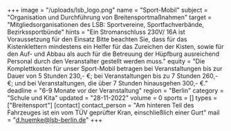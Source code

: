 +++
image = "/uploads/lsb_logo.png"
name = "Sport-Mobil"
subject = "Organisation und Durchführung von Breitensportmaßnahmen"
target = "Mitgliedsorganisationen des LSB: Sportvereine, Sportfachverbände, Bezirkssportbünde"
hints = "Ein Stromanschluss 230V/ 16A ist Voraussetzung für den Einsatz Bitte beachten Sie, dass für das Kistenklettern mindestens ein Helfer für das Zureichen der Kisten, sowie für den Auf- und Abbau als auch für die Betreuung der Hüpfburg ausreichend Personal durch den Veranstalter gestellt werden muss."
equity = "Die Komplettkosten für unser Sport-Mobil betragen bei Veranstaltungen bis zur Dauer von 5 Stunden 230,- €; bei Veranstaltungen bis zu 7 Stunden 260,- €; und bei Veranstaltungen, die über 7 Stunden hinausgehen 300,- €."
deadline = "6-9 Monate vor der Veranstaltung"
region = "Berlin"
category = "Schule und Kita"
updated = "28-11-2022"
volume = 0
sports = []
types = ["Breitensport"]
[contact]
contact_person = "Am hinteren Teil des Fahrzeuges ist ein vom TÜV geprüfter Kran, einschließlich einer Gurt"
mail = "d.huemke@lsb-berlin.de"
+++